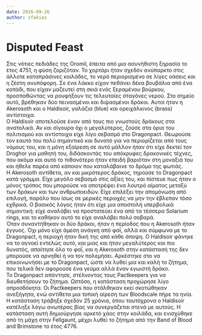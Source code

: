 ```yaml
---
date: 2016-09-26
author: sfakias
---
```

# Disputed Feast

Στις νότιες πεδιάδες της Oromil, έπειτα από μια ασυνήθιστη ξηρασία το έτος
4751, η φύση ζοριζόταν. Το χορτάρι ήταν σχεδόν ανύπαρκτο στις άλλοτε
καταπράσινες κοιλάδες, το νερό περιορισμένο σε λίγες οάσεις και η ζέστη
ανυπόφορη. Σε ένα λάκκο είχαν πεθάνει δέκα βουβάλια από ένα κοπάδι, που είχαν
μαζευτεί στη σκιά ενός ξεραμένου βούρκου, προσπαθώντας να ρουφήξουν τις
τελευταίες σταγόνες νερού. Στο σημείο αυτό, βρέθηκαν δύο πεινασμένοι και
διψασμένοι δράκοι. Αυτοί ήταν η Akerosoth και ο Haldisoir, γαλάζια (blue) και
ορειχάλκινος (brass) αντίστοιχα.  
O Haldisoir αποτελούσε έναν από τους πιο γνωστούς δράκους στα ανατολικά. Αν
και σίγουρα όχι ο μεγαλύτερος, ζούσε στα όρια του πολιτισμού και αντίστοιχα
είχε λίγο σεβασμό στο Dragonpact. Θεωρούσε τον εαυτό του πολύ σημαντικό και
δυνατό για να περιορίζεται από τους νόμους του, και η μόνη εξαίρεση σε αυτό
μάλλον ήταν ότι είχε δεκτεί τον Droghor για μαθητή του, διδάσκοντάς του
απόκρυφες δρακονικές τέχνες, που ακόμα και αυτό το πιθανότερο ήταν επειδή
βαριόταν στη μοναξιά του και ήθελε παρέα από κάποιον που καταλάβαινε το δρόμο
της φωτιάς.  
Η Akerosoth αντίθετα, αν και μικρότερος δράκος, τηρούσε το Dragonpact κατά
γράμμα. Είχε μεγάλο σεβασμό στις αξίες του, και πίστευε πως ήταν ο μόνος
τρόπος που μπορούσε να αποτρέψει ένα λουτρό αίματος μεταξύ των δράκων και των
ανθρωποειδών. Είχε επιλέξει την απομόνωση από επιλογή, παρόλο που ίσως σε
μερικές περιοχές να μην την έβλεπαν τόσο εχθρικά. Ο βασικός λόγος ήταν ότι
είχε μια αποστολή υπερβολικά σημαντική: είχε αναλάβει να προστατεύει ένα από
τα τέσσερα Solarium rings, και το καθήκον αυτό το είχε αναλάβει πολύ σοβαρά.  
Όταν συναντήθηκαν οι δύο δράκοι, ήταν η περίοδος που η Akerosoth ήταν έγγυος.
Όχι μόνο είχε άμεση ανάγκη από φαΐ, αλλά και σύμφωνα με το Dragonpact, η
περιοχή ήταν δική της από κάθε άποψη. O Haldisoir φάνηκε να το αγνοεί εντελώς
αυτό, και μιας και ήταν μεγαλύτερος και πιο δυνατός, απαίτησε όλο το φαΐ, και
η Akerosoth στην κατάστασή της δεν μπορούσε να αρνηθεί ή να τον πολεμήσει.
Αρκέστηκε στο να επικοινωνήσει με το Dragonpact, ώστε να λυθεί μια και καλή το
ζήτημα, που τελικά δεν αφορούσε ένα γεύμα αλλά έναν εγωιστή δράκο.  
To Dragonpact απάντησε, στέλνοντας τους Pactkeepers για να διευθετήσουν το
ζήτημα. Ωστόσο, η κατάσταση προχώρησε λίγο απροσδόκητα. Οι Pactkeepers που
στάλθηκαν εκεί σκοτώθηκαν ανεξήγητα, ενώ αντίθετα μια τοπική αίρεση των
Bloodscale πήρε τα ηνία. Η κατάσταση τράβηξε σχεδόν 25 χρόνια, όπου ταυτόχρονα
ο Haldisoir κατέληξε λόγω ανωτέρας βίας να συνεργάζεται στενά με αυτούς. Η
κατάσταση αυτή δημιούργησε αρκετό χάος στην κοιλάδα, και ενισχύθηκε από τη
μάχη στην Fellgaunt, μέχρι λυθεί το ζήτημα από την Band of Blood and Brimstone
το έτος 4776.

